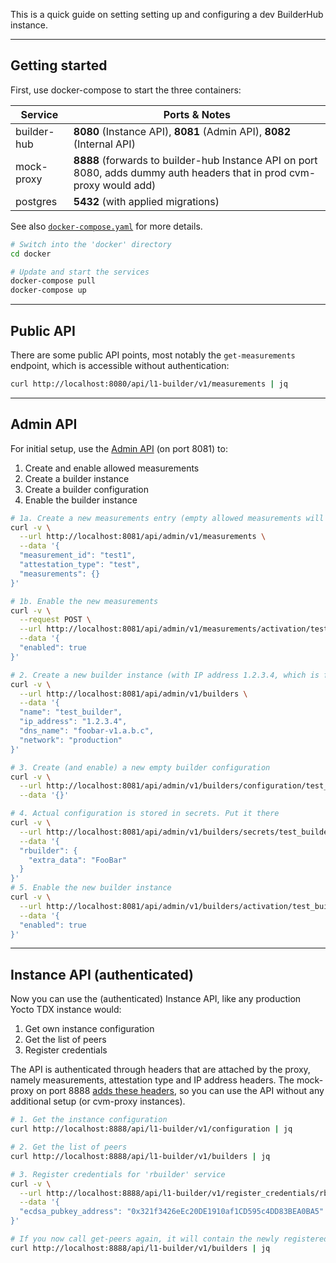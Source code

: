 This is a quick guide on setting setting up and configuring a dev BuilderHub instance.

---

## Getting started

First, use docker-compose to start the three containers:

| Service     | Ports & Notes                                                                                                          |
| ----------- | ---------------------------------------------------------------------------------------------------------------------- |
| builder-hub | **8080** (Instance API), **8081** (Admin API), **8082** (Internal API)                                                 |
| mock-proxy  | **8888** (forwards to builder-hub Instance API on port 8080, adds dummy auth headers that in prod cvm-proxy would add) |
| postgres    | **5432** (with applied migrations)                                                                                     |

See also [`docker-compose.yaml`](../docker/docker-compose.yaml) for more details.

```bash
# Switch into the 'docker' directory
cd docker

# Update and start the services
docker-compose pull
docker-compose up
```

---

## Public API

There are some public API points, most notably the `get-measurements` endpoint, which is accessible without authentication:

```bash
curl http://localhost:8080/api/l1-builder/v1/measurements | jq
```

---

## Admin API

For initial setup, use the [Admin API](https://github.com/flashbots/builder-hub?tab=readme-ov-file#admin-endpoints) (on port 8081) to:
1. Create and enable allowed measurements
2. Create a builder instance
3. Create a builder configuration
4. Enable the builder instance

```bash
# 1a. Create a new measurements entry (empty allowed measurements will allow all client measurements)
curl -v \
  --url http://localhost:8081/api/admin/v1/measurements \
  --data '{
  "measurement_id": "test1",
  "attestation_type": "test",
  "measurements": {}
}'

# 1b. Enable the new measurements
curl -v \
  --request POST \
  --url http://localhost:8081/api/admin/v1/measurements/activation/test1 \
  --data '{
  "enabled": true
}'

# 2. Create a new builder instance (with IP address 1.2.3.4, which is fixed in the mock-proxy)
curl -v \
  --url http://localhost:8081/api/admin/v1/builders \
  --data '{
  "name": "test_builder",
  "ip_address": "1.2.3.4",
  "dns_name": "foobar-v1.a.b.c",
  "network": "production"
}'

# 3. Create (and enable) a new empty builder configuration
curl -v \
  --url http://localhost:8081/api/admin/v1/builders/configuration/test_builder \
  --data '{}'

# 4. Actual configuration is stored in secrets. Put it there
curl -v \
  --url http://localhost:8081/api/admin/v1/builders/secrets/test_builder \
  --data '{
  "rbuilder": {
    "extra_data": "FooBar"
  }
}'
# 5. Enable the new builder instance
curl -v \
  --url http://localhost:8081/api/admin/v1/builders/activation/test_builder \
  --data '{
  "enabled": true
}'
```

---

## Instance API (authenticated)

Now you can use the (authenticated) Instance API, like any production Yocto TDX instance would:
1. Get own instance configuration
2. Get the list of peers
3. Register credentials

The API is authenticated through headers that are attached by the proxy, namely measurements, attestation type and IP address headers.
The mock-proxy on port 8888 [adds these headers](https://github.com/flashbots/builder-hub/blob/main/docker/mock-proxy/nginx-default.conf),
so you can use the API without any additional setup (or cvm-proxy instances).

```bash
# 1. Get the instance configuration
curl http://localhost:8888/api/l1-builder/v1/configuration | jq

# 2. Get the list of peers
curl http://localhost:8888/api/l1-builder/v1/builders | jq

# 3. Register credentials for 'rbuilder' service
curl -v \
  --url http://localhost:8888/api/l1-builder/v1/register_credentials/rbuilder \
  --data '{
  "ecdsa_pubkey_address": "0x321f3426eEc20DE1910af1CD595c4DD83BEA0BA5"
}'

# If you now call get-peers again, it will contain the newly registered address:
curl http://localhost:8888/api/l1-builder/v1/builders | jq
```
